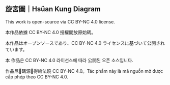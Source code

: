 ## 旋宮圖｜Hsüan Kung Diagram

This work is open-source via CC BY-NC 4.0 license.

本作品依據 CC BY-NC 4.0 授權開放原始碼。

本作品はオープンソースであり、CC BY-NC 4.0 ライセンスに基づいて公開されています。

本 作品은 CC BY-NC 4.0 라이선스에 따라 公開된 오픈 소스입니다.

作品尼𱺵碼源𩦓得給法蹺 CC BY-NC 4.0。Tác phẩm này là mã nguồn mở được cấp phép theo CC BY-NC 4.0.